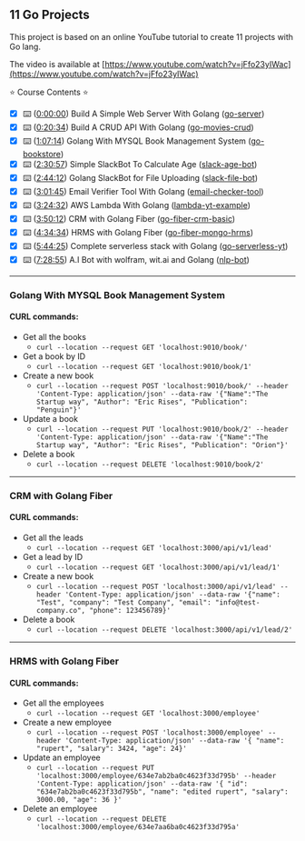 ## 11 Go Projects

This project is based on an online YouTube tutorial to create 11 projects with Go lang.

The video is available at [https://www.youtube.com/watch?v=jFfo23yIWac](https://www.youtube.com/watch?v=jFfo23yIWac)

⭐️ Course Contents ⭐️

- [x] ⌨️ ([0:00:00](https://www.youtube.com/watch?v=jFfo23yIWac&t=0s)) Build A Simple Web Server With Golang ([go-server](go-server/))
- [x] ⌨️ ([0:20:34](https://www.youtube.com/watch?v=jFfo23yIWac&t=1234s)) Build A CRUD API With Golang ([go-movies-crud](go-movies-crud/))
- [x] ⌨️ ([1:07:14](https://www.youtube.com/watch?v=jFfo23yIWac&t=4034s)) Golang With MYSQL Book Management System ([go-bookstore](go-bookstore/))
- [x] ⌨️ ([2:30:57](https://www.youtube.com/watch?v=jFfo23yIWac&t=9057s)) Simple SlackBot To Calculate Age ([slack-age-bot](slack-age-bot/))
- [x] ⌨️ ([2:44:12](https://www.youtube.com/watch?v=jFfo23yIWac&t=9852s)) Golang SlackBot for File Uploading ([slack-file-bot](slack-file-bot/))
- [x] ⌨️ ([3:01:45](https://www.youtube.com/watch?v=jFfo23yIWac&t=10905s)) Email Verifier Tool With Golang ([email-checker-tool](email-checker-tool/))
- [x] ⌨️ ([3:24:32](https://www.youtube.com/watch?v=jFfo23yIWac&t=12272s)) AWS Lambda With Golang ([lambda-yt-example](lambda-yt-example/))
- [x] ⌨️ ([3:50:12](https://www.youtube.com/watch?v=jFfo23yIWac&t=13812s)) CRM with Golang Fiber ([go-fiber-crm-basic](go-fiber-crm-basic/))
- [x] ⌨️ ([4:34:34](https://www.youtube.com/watch?v=jFfo23yIWac&t=16474s)) HRMS with Golang Fiber ([go-fiber-mongo-hrms](go-fiber-mongo-hrms/))
- [x] ⌨️ ([5:44:25](https://www.youtube.com/watch?v=jFfo23yIWac&t=20665s)) Complete serverless stack with Golang ([go-serverless-yt](go-serverless-yt/))
- [x] ⌨️ ([7:28:55](https://www.youtube.com/watch?v=jFfo23yIWac&t=26935s)) A.I Bot with wolfram, wit.ai and Golang ([nlp-bot](nlp-bot/))

---

### Golang With MYSQL Book Management System

#### CURL commands:

- Get all the books
  - `curl --location --request GET 'localhost:9010/book/'`
- Get a book by ID
  - `curl --location --request GET 'localhost:9010/book/1'`
- Create a new book
  - `curl --location --request POST 'localhost:9010/book/' --header 'Content-Type: application/json' --data-raw '{"Name":"The Startup way", "Author": "Eric Rises", "Publication": "Penguin"}'`
- Update a book
  - `curl --location --request PUT 'localhost:9010/book/2' --header 'Content-Type: application/json' --data-raw '{"Name":"The Startup way", "Author": "Eric Rises", "Publication": "Orion"}'`
- Delete a book
  - `curl --location --request DELETE 'localhost:9010/book/2'`

---

### CRM with Golang Fiber

#### CURL commands:

- Get all the leads
  - `curl --location --request GET 'localhost:3000/api/v1/lead'`
- Get a lead by ID
  - `curl --location --request GET 'localhost:3000/api/v1/lead/1'`
- Create a new book
  - `curl --location --request POST 'localhost:3000/api/v1/lead' --header 'Content-Type: application/json' --data-raw '{"name": "Test", "company": "Test Company", "email": "info@test-company.co", "phone": 123456789}'`
- Delete a book
  - `curl --location --request DELETE 'localhost:3000/api/v1/lead/2'`

---

### HRMS with Golang Fiber

#### CURL commands:

- Get all the employees
  - `curl --location --request GET 'localhost:3000/employee'`
- Create a new employee
  - `curl --location --request POST 'localhost:3000/employee' --header 'Content-Type: application/json' --data-raw '{ "name": "rupert", "salary": 3424, "age": 24}'`
- Update an employee
  - `curl --location --request PUT 'localhost:3000/employee/634e7ab2ba0c4623f33d795b' --header 'Content-Type: application/json' --data-raw '{ "id": "634e7ab2ba0c4623f33d795b", "name": "edited rupert", "salary": 3000.00, "age": 36 }'`
- Delete an employee
  - `curl --location --request DELETE 'localhost:3000/employee/634e7aa6ba0c4623f33d795a'`
